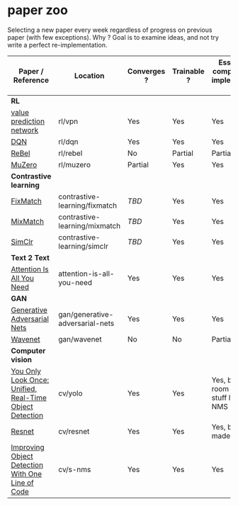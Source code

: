 # paper zoo

Selecting a new paper every week regardless of progress on previous paper (with few exceptions). Why ? Goal is to examine ideas, and not try write a perfect re-implementation. 


| **Paper / Reference**                                                                       | **Location**                    | **Converges ?** | **Trainable ?** | **Essential components implemented ?** | **Has paper notes ?** |
| ------------------------------------------------------------------------------------------- | ------------------------------- | --------------- | --------------- | -------------------------------------- | --------------------- |
| **RL**                                                                                      |                                 |                 |                 |                                        |                       |
| [value prediction network](https://arxiv.org/abs/1707.03497)                                | rl/vpn                          | Yes             | Yes             | Yes                                    | No                    |
| [DQN](https://en.wikipedia.org/wiki/Q-learning#Deep_Q-learning)                             | rl/dqn                          | Yes             | Yes             | Yes                                    | No                    |
| [ReBel](https://arxiv.org/abs/2007.13544)                                                   | rl/rebel                        | No              | Partial         | Partial                                | Yes                   |
| [MuZero](https://arxiv.org/pdf/1911.08265.pdf)                                              | rl/muzero                       | Partial         | Yes             | Yes                                    | Yes                   |
| **Contrastive learning**                                                                    |                                 |                 |                 |                                        |                       |
| [FixMatch](https://arxiv.org/abs/2001.07685)                                                | contrastive-learning/fixmatch   | *TBD*           | Yes             | Yes                                    | No                    |
| [MixMatch](https://arxiv.org/abs/1905.02249)                                                | contrastive-learning/mixmatch   | *TBD*           | Yes             | Yes                                    | Yes                   |
| [SimClr](https://arxiv.org/abs/2002.05709)                                                  | contrastive-learning/simclr     | *TBD*           | Yes             | Yes                                    | No                    |
| **Text 2 Text**                                                                             |                                 |                 |                 |                                        |                       |
| [Attention Is All You Need](https://arxiv.org/abs/1706.03762)                               | attention-is-all-you-need       | Yes             | Yes             | Yes                                    | No                    |
| **GAN**                                                                                     |                                 |                 |                 |                                        |                       |
| [Generative Adversarial Nets](https://arxiv.org/pdf/1406.2661.pdf)                          | gan/generative-adversarial-nets | Yes             | Yes             | Yes                                    | No                    |
| [Wavenet](https://arxiv.org/abs/1609.03499)                                                 | gan/wavenet                     | No              | No              | Partial                                | No                    |
| **Computer vision**                                                                         |                                 |                 |                 |                                        |                       |
| [You Only Look Once: Unified, Real-Time Object Detection](https://arxiv.org/abs/1506.02640) | cv/yolo                         | Yes             | Yes             | Yes, but room for stuff like NMS       | No                    |
| [Resnet](https://arxiv.org/abs/1512.03385)                                                  | cv/resnet                       | Yes             | Yes             | Yes, but not made deep                 | Yes                   |
| [Improving Object Detection With One Line of Code](https://arxiv.org/pdf/1704.04503.pdf)    | cv/s-nms                        | Yes             | Yes             | Yes                                    | Yes                   |
